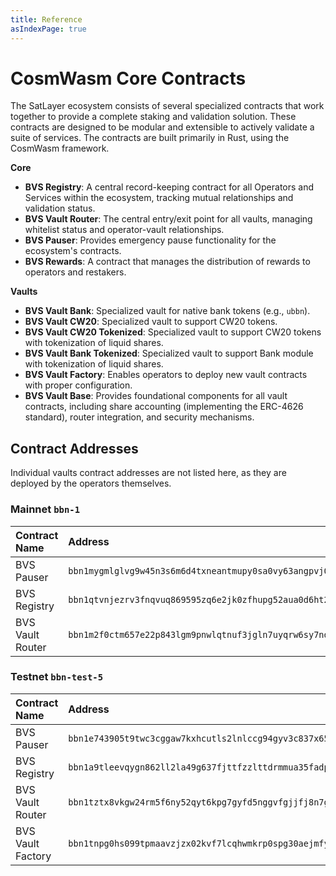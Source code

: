 ```yaml
---
title: Reference
asIndexPage: true
---
```


# CosmWasm Core Contracts

The SatLayer ecosystem consists of several specialized contracts
that work together to provide a complete staking and validation solution.
These contracts are designed to be modular and extensible to actively validate a suite of services.
The contracts are built primarily in Rust, using the CosmWasm framework.

**Core**

- **BVS Registry**:
  A central record-keeping contract for all Operators and Services within the ecosystem, tracking mutual relationships and validation status.
- **BVS Vault Router**:
  The central entry/exit point for all vaults, managing whitelist status and operator-vault relationships.
- **BVS Pauser**:
  Provides emergency pause functionality for the ecosystem's contracts.
- **BVS Rewards**:
  A contract that manages the distribution of rewards to operators and restakers.

**Vaults**

- **BVS Vault Bank**:
  Specialized vault for native bank tokens (e.g., `ubbn`).
- **BVS Vault CW20**:
  Specialized vault to support CW20 tokens.
- **BVS Vault CW20 Tokenized**:
  Specialized vault to support CW20 tokens with tokenization of liquid shares.
- **BVS Vault Bank Tokenized**:
  Specialized vault to support Bank module with tokenization of liquid shares.
- **BVS Vault Factory**:
  Enables operators to deploy new vault contracts with proper configuration.
- **BVS Vault Base**:
  Provides foundational components for all vault contracts,
  including share accounting (implementing the ERC-4626 standard), router integration, and security mechanisms.

## Contract Addresses

Individual vaults contract addresses are not listed here, as they are deployed by the operators themselves.

### Mainnet `bbn-1`

| Contract Name    | Address                                                          |
| :--------------- | :--------------------------------------------------------------- |
| BVS Pauser       | `bbn1mygmlglvg9w45n3s6m6d4txneantmupy0sa0vy63angpvj0qp7usr8wxgg` |
| BVS Registry     | `bbn1qtvnjezrv3fnqvuq869595zq6e2jk0zfhupg52aua0d6ht2a4jjsprqeae` |
| BVS Vault Router | `bbn1m2f0ctm657e22p843lgm9pnwlqtnuf3jgln7uyqrw6sy7nd5pc5qaasfud` |

### Testnet `bbn-test-5`

| Contract Name     | Address                                                          |
| :---------------- | :--------------------------------------------------------------- |
| BVS Pauser        | `bbn1e743905t9twc3cggaw7kxhcutls2lnlccg94gyv3c837x65ffglqmx3yg3` |
| BVS Registry      | `bbn1a9tleevqygn862ll2la49g637fjttfzzlttdrmmua35fadpuvnksuyud7a` |
| BVS Vault Router  | `bbn1tztx8vkgw24rm5f6ny52qyt6kpg7gyfd5nggvfgjjfj8n7ggkx7qfhvdum` |
| BVS Vault Factory | `bbn1tnpg0hs099tpmaavzjzx02kvf7lcqhwmkrp0spg30aejmfydxnkqfzwdyx` |
